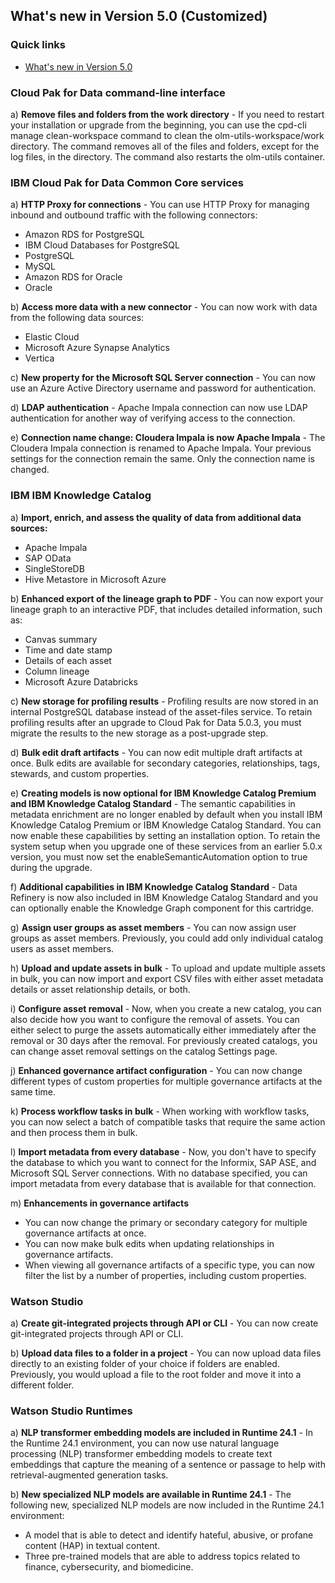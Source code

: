 ## What's new in Version 5.0 (Customized)
### Quick links
- [What's new in Version 5.0](https://www.ibm.com/docs/en/cloud-paks/cp-data/5.0.x?topic=overview-whats-new)

### Cloud Pak for Data command-line interface
a) **Remove files and folders from the work directory** - If you need to restart your installation or upgrade from the beginning, you can use the cpd-cli manage clean-workspace command to clean the olm-utils-workspace/work directory. The command removes all of the files and folders, except for the log files, in the directory. The command also restarts the olm-utils container.

### IBM Cloud Pak for Data Common Core services 
a) **HTTP Proxy for connections** - You can use HTTP Proxy for managing inbound and outbound traffic with the following connectors:
   - Amazon RDS for PostgreSQL
   - IBM Cloud Databases for PostgreSQL
   - PostgreSQL
   - MySQL
   - Amazon RDS for Oracle
   - Oracle

b) **Access more data with a new connector** - You can now work with data from the following data sources: 
   - Elastic Cloud
   - Microsoft Azure Synapse Analytics
   - Vertica 

c) **New property for the Microsoft SQL Server connection** -  You can now use an Azure Active Directory username and password for authentication.

d) **LDAP authentication** - Apache Impala connection can now use LDAP authentication for another way of verifying access to the connection.

e) **Connection name change: Cloudera Impala is now Apache Impala** - The Cloudera Impala connection is renamed to Apache Impala. Your previous settings for the connection remain the same. Only the connection name is changed.


### IBM IBM Knowledge Catalog
a) **Import, enrich, and assess the quality of data from additional data sources:**
   - Apache Impala
   - SAP OData
   - SingleStoreDB
   - Hive Metastore in Microsoft Azure

b) **Enhanced export of the lineage graph to PDF** - You can now export your lineage graph to an interactive PDF, that includes detailed information, such as:
   - Canvas summary
   - Time and date stamp
   - Details of each asset
   - Column lineage
   - Microsoft Azure Databricks

c) **New storage for profiling results** - Profiling results are now stored in an internal PostgreSQL database instead of the asset-files service. To retain profiling results after an upgrade to Cloud Pak for Data 5.0.3, you must migrate the results to the new storage as a post-upgrade step.

d) **Bulk edit draft artifacts** -  You can now edit multiple draft artifacts at once. Bulk edits are available for secondary categories, relationships, tags, stewards, and custom properties.

e) **Creating models is now optional for IBM Knowledge Catalog Premium and IBM Knowledge Catalog Standard** - The semantic capabilities in metadata enrichment are no longer enabled by default when you install IBM Knowledge Catalog Premium or IBM Knowledge Catalog Standard. You can now enable these capabilities by setting an installation option.
To retain the system setup when you upgrade one of these services from an earlier 5.0.x version, you must now set the enableSemanticAutomation option to true during the upgrade.

f) **Additional capabilities in IBM Knowledge Catalog Standard** - Data Refinery is now also included in IBM Knowledge Catalog Standard and you can optionally enable the Knowledge Graph component for this cartridge.

g) **Assign user groups as asset members** - You can now assign user groups as asset members. Previously, you could add only individual catalog users as asset members.

h) **Upload and update assets in bulk** - To upload and update multiple assets in bulk, you can now import and export CSV files with either asset metadata details or asset relationship details, or both.

i) **Configure asset removal** - Now, when you create a new catalog, you can also decide how you want to configure the removal of assets. You can either select to purge the assets automatically either immediately after the removal or 30 days after the removal. For previously created catalogs, you can change asset removal settings on the catalog Settings page.

j) **Enhanced governance artifact configuration** - You can now change different types of custom properties for multiple governance artifacts at the same time.

k) **Process workflow tasks in bulk** - When working with workflow tasks, you can now select a batch of compatible tasks that require the same action and then process them in bulk.

l) **Import metadata from every database** - Now, you don't have to specify the database to which you want to connect for the Informix, SAP ASE, and Microsoft SQL Server connections. With no database specified, you can import metadata from every database that is available for that connection.

m) **Enhancements in governance artifacts**
   - You can now change the primary or secondary category for multiple governance artifacts at once.
   - You can now make bulk edits when updating relationships in governance artifacts.
   - When viewing all governance artifacts of a specific type, you can now filter the list by a number of properties, including custom properties.


### Watson Studio
a) **Create git-integrated projects through API or CLI** - You can now create git-integrated projects through API or CLI.

b) **Upload data files to a folder in a project** - You can now upload data files directly to an existing folder of your choice if folders are enabled. Previously, you would upload a file to the root folder and move it into a different folder.


### Watson Studio Runtimes
a) **NLP transformer embedding models are included in Runtime 24.1** - In the Runtime 24.1 environment, you can now use natural language processing (NLP) transformer embedding models to create text embeddings that capture the meaning of a sentence or passage to help with retrieval-augmented generation tasks.

b) **New specialized NLP models are available in Runtime 24.1** - The following new, specialized NLP models are now included in the Runtime 24.1 environment:
   - A model that is able to detect and identify hateful, abusive, or profane content (HAP) in textual content.
   - Three pre-trained models that are able to address topics related to finance, cybersecurity, and biomedicine.
